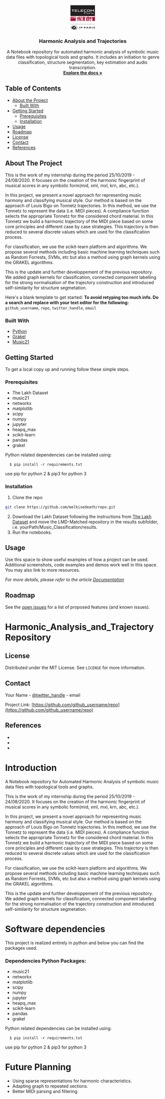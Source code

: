 <!-- PROJECT LOGO -->
<br />
<p align="center">
  <a href="https://github.com/github_username/repo">
    <img src="images/logo.png" alt="Logo" width="80" height="80">
  </a>

  <h3 align="center">Harmonic Analysis and Trajectories</h3>

  <p align="center">
    A Notebook repository for automated harmonic analysis of symbolic music data files with topological tools and graphs. It includes an initiation to genre classification, structure segmentation, key estimation and audio transcription.
    <br />
    <a href="https://github.com/melkisedeath/"><strong>Explore the docs »</strong></a>
    <br />
    <!-- <br />
    <a href="https://github.com/github_username/repo">View Demo</a>
    ·
    <a href="https://github.com/github_username/repo/issues">Report Bug</a>
    ·
    <a href="https://github.com/github_username/repo/issues">Request Feature</a> -->
  </p>
</p>

<!-- TABLE OF CONTENTS -->
## Table of Contents

* [About the Project](#about-the-project)
  * [Built With](#built-with)
* [Getting Started](#getting-started)
  * [Prerequisites](#prerequisites)
  * [Installation](#installation)
* [Usage](#usage)
* [Roadmap](#roadmap)
* [License](#license)
* [Contact](#contact)
* [References](#references)



<!-- ABOUT THE PROJECT -->
## About The Project

<!-- [![Product Name Screen Shot][product-screenshot]](https://example.com) -->

This is the work of my internship during the period 25/10/2019 - 24/08/2020. It focuses on the creation of the harmonic fingerprint of musical scores in any symbolic form(mid, xml, mxl, krn, abc, etc.). 

In this project, we present a novel approach for representing music harmony and classifying musical style. Our method is based on the approach of Louis Bigo on Tonnetz trajectories. In this method, we use the Tonnetz to represent the data (i.e. MIDI pieces). A compliance function selects the appropriate Tonnetz for the considered chord material. In this Tonnetz we build a harmonic trajectory of the MIDI piece based on some core principles and different case by case strategies. This trajectory is then reduced to several discrete values which are used for the classification process.

For classification, we use the scikit-learn platform and algorithms. We propose several methods including basic machine learning techniques such as Random Forrests, SVMs, etc but also a method using graph kernels using the GRAKEL algorithms.

This is the update and further developpement of the previous repository. We added graph kernels for classification, connected component labelling for the strong normalisation of the trajectory construction and introduced self-similarity for structure segmetation.



Here's a blank template to get started:
**To avoid retyping too much info. Do a search and replace with your text editor for the following:**
`github_username`, `repo`, `twitter_handle`, `email`


### Built With

* [Python]()
* [Grakel]()
* [Music21]()



<!-- GETTING STARTED -->
## Getting Started

To get a local copy up and running follow these simple steps.

### Prerequisites

* The Lakh Dataset
* music21
* networkx
* matplotlib
* scipy
* numpy
* jupyter
* heapq_max
* scikit-learn
* pandas
* grakel

Python related dependencies can be installed using:
```
  $ pip install -r requirements.txt
```
use pip for python 2 & pip3 for python 3

### Installation
 
1. Clone the repo
```sh
git clone https://github.com/melkisedeath/repo.git
```
2. Download the Lakh Dataset following the instructions from [The Lakh Dataset](https://colinraffel.com/projects/lmd/) and move the LMD-Matched repository in the results subfolder, i.e. yourPath/Music_Classification/results.
3. Run the notebooks.

<!-- USAGE EXAMPLES -->
## Usage

Use this space to show useful examples of how a project can be used. Additional screenshots, code examples and demos work well in this space. You may also link to more resources.

_For more details, please refer to the article [Documentation](https://example.com)_

<!-- ROADMAP -->
## Roadmap

See the [open issues](https://github.com/github_username/repo/issues) for a list of proposed features (and known issues).


# Harmonic_Analysis_and_Trajectory Repository

<!-- LICENSE -->
## License

Distributed under the MIT License. See `LICENSE` for more information.



<!-- CONTACT -->
## Contact

Your Name - [@twitter_handle](https://twitter.com/twitter_handle) - email

Project Link: [https://github.com/github_username/repo](https://github.com/github_username/repo)



<!-- ACKNOWLEDGEMENTS -->
## References

* []()
* []()
* []()




Introduction
=====================

A Notebook repository for Automated Harmonic Analysis of symbolic music data files with topological tools and graphs.

This is the work of my internship during the period 25/10/2019 - 24/08/2020. It focuses on the creation of the harmonic fingerprint of musical scores in any symbolic form(mid, xml, mxl, krn, abc, etc.). 

In this project, we present a novel approach for representing music harmony and classifying musical style. Our method is based on the approach of Louis Bigo on Tonnetz trajectories. In this method, we use the Tonnetz to represent the data (i.e. MIDI pieces). A compliance function selects the appropriate Tonnetz for the considered chord material. In this Tonnetz we build a harmonic trajectory of the MIDI piece based on some core principles and different case by case strategies. This trajectory is then reduced to several discrete values which are used for the classification process.

For classification, we use the scikit-learn platform and algorithms. We propose several methods including basic machine learning techniques such as Random Forrests, SVMs, etc but also a method using graph kernels using the GRAKEL algorithms.

This is the update and further developpement of the previous repository. We added graph kernels for classification, connected component labelling for the strong normalisation of the trajectory construction and introduced self-similarity for structure segmetation.


Software dependencies
=====================
<!-- Python Jupyter-Notebook modules : -->

This project is realized entirely in python and below you can find the packages used.

### Dependencies Python Packages:
* music21
* networkx
* matplotlib
* scipy
* numpy
* jupyter
* heapq_max
* scikit-learn
* pandas
* grakel

Python related dependencies can be installed using:
```
  $ pip install -r requirements.txt
```
use pip for python 2 & pip3 for python 3


Future Planning
=====================

* Using sparse representations for harmonic characteristics. 
* Adapting graph to repeated sections. 
* Better MIDI parsing and filtering. 